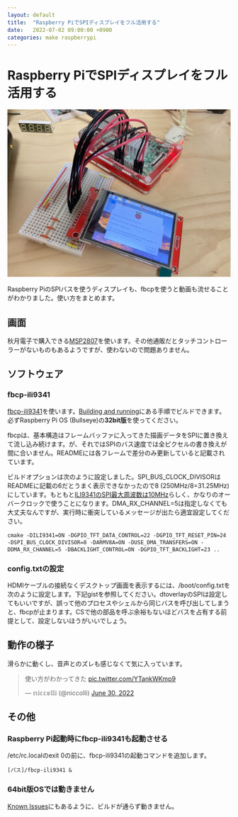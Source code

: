 ```yaml
---
layout: default
title:  "Raspberry PiでSPIディスプレイをフル活用する"
date:   2022-07-02 09:00:00 +0900
categories: make raspberrypi
---
```


# Raspberry PiでSPIディスプレイをフル活用する

![](https://raw.githubusercontent.com/niccolli/log/main/images/20220702.jpg)

Raspberry PiのSPIバスを使うディスプレイも、fbcpを使うと動画も流せることがわかりました。使い方をまとめます。

## 画面

秋月電子で購入できる[MSP2807](https://akizukidenshi.com/catalog/g/gM-16265/)を使います。その他通販だとタッチコントローラーがないものもあるようですが、使わないので問題ありません。

## ソフトウェア

### fbcp-ili9341

[fbcp-ili9341](https://github.com/juj/fbcp-ili9341)を使います。[Building and running](https://github.com/juj/fbcp-ili9341#building-and-running)にある手順でビルドできます。必ずRaspberry Pi OS (Bullseye)の**32bit版**を使ってください。

fbcpは、基本構造はフレームバッファに入ってきた描画データをSPIに置き換えて流し込み続けます。が、それではSPIのバス速度では全ピクセルの書き換えが間に合いません。READMEには各フレームで差分のみ更新していると記載されています。

ビルドオプションは次のように設定しました。SPI_BUS_CLOCK_DIVISORはREADMEに記載の6だとうまく表示できなかったので8 (250MHz/8=31.25MHz) にしています。もともと[ILI9341のSPI最大周波数は10MHz](https://www.eevblog.com/forum/microcontrollers/ili9341-lcd-driver-max-spi-clock-speed/)らしく、かなりのオーバークロックで使うことになります。DMA_RX_CHANNEL=5は指定しなくても大丈夫なんですが、実行時に衝突しているメッセージが出たら適宜設定してください。

```
cmake -DILI9341=ON -DGPIO_TFT_DATA_CONTROL=22 -DGPIO_TFT_RESET_PIN=24 -DSPI_BUS_CLOCK_DIVISOR=8 -DARMV8A=ON -DUSE_DMA_TRANSFERS=ON -DDMA_RX_CHANNEL=5 -DBACKLIGHT_CONTROL=ON -DGPIO_TFT_BACKLIGHT=23 ..
```

### config.txtの設定

HDMIケーブルの接続なくデスクトップ画面を表示するには、/boot/config.txtを次のように設定します。下記gistを参照してください。dtoverlayのSPIは設定してもいいですが、誤って他のプロセスやシェルから同じバスを呼び出してしまうと、fbcpが止まります。CSで他の部品を呼ぶ余裕もないほどバスを占有する前提として、設定しないほうがいいでしょう。

<script src="https://gist.github.com/niccolli/fce91be5ed39e68443ea5d73ac8e94ef.js"></script>

## 動作の様子

滑らかに動くし、音声とのズレも感じなくて気に入っています。

<blockquote class="twitter-tweet" data-conversation="none"><p lang="ja" dir="ltr">使い方がわかってきた <a href="https://t.co/YTankWKmp9">pic.twitter.com/YTankWKmp9</a></p>&mdash; 𝕟𝕚𝕔𝕔𝕠𝕝𝕝𝕚 (@niccolli) <a href="https://twitter.com/niccolli/status/1542498042539978753?ref_src=twsrc%5Etfw">June 30, 2022</a></blockquote> <script async src="https://platform.twitter.com/widgets.js" charset="utf-8"></script>


## その他

### Raspberry Pi起動時にfbcp-ili9341も起動させる

/etc/rc.localのexit 0の前に、fbcp-ili9341の起動コマンドを追加します。

```
[パス]/fbcp-ili9341 &
```

### 64bit版OSでは動きません

[Known Issues](https://github.com/juj/fbcp-ili9341#raspbian--32-bit-only)にもあるように、ビルドが通らず動きません。
